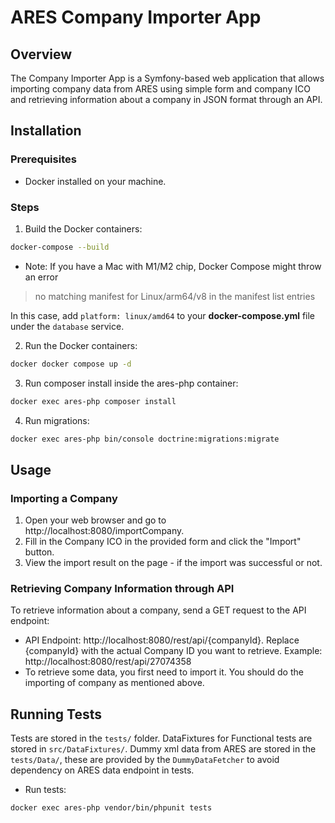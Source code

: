 # ARES Company Importer App

## Overview
The Company Importer App is a Symfony-based web application that allows importing company data from ARES using simple
form and company ICO and retrieving information about a company in JSON format through an API.

## Installation
### Prerequisites
- Docker installed on your machine.

### Steps
1. Build the Docker containers:
```bash
docker-compose --build
```

- Note: If you have a Mac with M1/M2 chip, Docker Compose might throw an error

> no matching manifest for Linux/arm64/v8 in the manifest list entries

In this case, add `platform: linux/amd64` to your **docker-compose.yml** file under the `database` service.

2. Run the Docker containers:
```bash
docker docker compose up -d
```

3. Run composer install inside the ares-php container:
```bash
docker exec ares-php composer install
```

4. Run migrations:
```bash
docker exec ares-php bin/console doctrine:migrations:migrate
```

## Usage
### Importing a Company
1. Open your web browser and go to http://localhost:8080/importCompany.
2. Fill in the Company ICO in the provided form and click the "Import" button.
3. View the import result on the page - if the import was successful or not.

### Retrieving Company Information through API
To retrieve information about a company, send a GET request to the API endpoint:

- API Endpoint: http://localhost:8080/rest/api/{companyId}.
Replace {companyId} with the actual Company ID you want to retrieve.
Example: http://localhost:8080/rest/api/27074358
- To retrieve some data, you first need to import it. You should do the importing of company as mentioned above.


## Running Tests
Tests are stored in the `tests/` folder. DataFixtures for Functional tests are stored in `src/DataFixtures/`. 
Dummy xml data from ARES are stored in the `tests/Data/`, these are provided by the `DummyDataFetcher` to avoid 
dependency on ARES data endpoint in tests.

- Run tests:
```bash
docker exec ares-php vendor/bin/phpunit tests
```